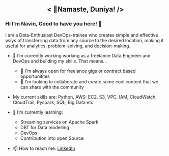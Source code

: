 ## **<div align="center">< 👋Namaste, Duniya!  /></div>**  
  
### Hi I'm Navin, Good to have you here! 👋

I am a Data-Enthusiast DevOps-trainee who creates simple and effective ways of transferring data from any source to the desired location, making it useful for analytics, problem-solving, and decision-making.


- 🔭 I’m currently working working as a freelance Data Engineer and DevOps and building my skills. That means...
    * 👯 I'm always open for freelance gigs or contract based opportunitites
    * 💬 I'm looking to collaborate and create some cool content that we can share with the community

- My current skills are:
Python, AWS: EC2, S3, VPC, IAM, CloudWatch, CloudTrail,  Pyspark, SQL, Big Data etc.


- 🌱 I’m currently learning:
    * Streaming services on Apache Spark
    * DBT for Data modelling
    * DevOps 
    * Contribution into open Source



- 📫 How to reach me: <a href="https://www.linkedin.com/in/chandranavinn/">LinkedIn</a>

